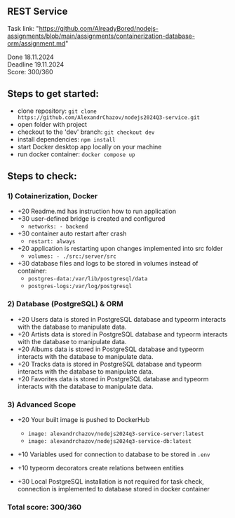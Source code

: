 ## REST Service

Task link: "https://github.com/AlreadyBored/nodejs-assignments/blob/main/assignments/containerization-database-orm/assignment.md"

Done 18.11.2024 \
Deadline 19.11.2024 \
Score: 300/360

## Steps to get started:
- clone repository: `git clone https://github.com/AlexandrChazov/nodejs2024Q3-service.git`
- open folder with project
- checkout to the 'dev' branch: `git checkout dev`
- install dependencies: `npm install`
- start Docker desktop app locally on your machine
- run docker container: `docker compose up`

## Steps to check:
### 1) Cotainerization, Docker
- +20 Readme.md has instruction how to run application
- +30 user-defined bridge is created and configured
  - `networks: - backend`
- +30 container auto restart after crash
  - `restart: always`
- +20 application is restarting upon changes implemented into src folder
  - `volumes: - ./src:/server/src`
- +30 database files and logs to be stored in volumes instead of container:
  - `postgres-data:/var/lib/postgresql/data`
  - `postgres-logs:/var/log/postgresql`

### 2) Database (PostgreSQL) & ORM
- +20 Users data is stored in PostgreSQL database and typeorm interacts with the database to manipulate data.
- +20 Artists data is stored in PostgreSQL database and typeorm interacts with the database to manipulate data.
- +20 Albums data is stored in PostgreSQL database and typeorm interacts with the database to manipulate data.
- +20 Tracks data is stored in PostgreSQL database and typeorm interacts with the database to manipulate data.
- +20 Favorites data is stored in PostgreSQL database and typeorm interacts with the database to manipulate data.

### 3) Advanced Scope

- +20 Your built image is pushed to DockerHub
  - `image: alexandrchazov/nodejs2024q3-service-server:latest`
  - `image: alexandrchazov/nodejs2024q3-service-db:latest`


- +10 Variables used for connection to database to be stored in `.env`
- +10 typeorm decorators create relations between entities
- +30 Local PostgreSQL installation is not required for task check, connection is implemented to database stored in docker container

### Total score: 300/360
